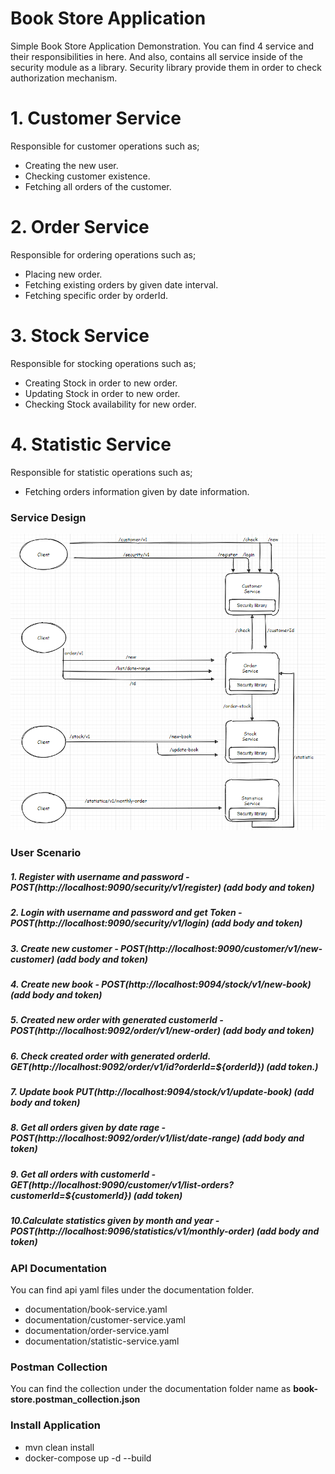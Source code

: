 # Book Store Application

Simple Book Store Application Demonstration.
You can find 4 service and their responsibilities in here. 
And also, contains all service inside of the security module as a library.
Security library provide them in order to check authorization mechanism.

# 1. Customer Service

Responsible for customer operations such as;

* Creating the new user.
* Checking customer existence.
* Fetching all orders of the customer.

# 2. Order Service

Responsible for ordering operations such as;

* Placing new order.
* Fetching existing orders by given date interval.
* Fetching specific order by orderId.

# 3. Stock Service

Responsible for stocking operations such as;

* Creating Stock in order to new order.
* Updating Stock in order to new order.
* Checking Stock availability for new order.

# 4. Statistic Service

Responsible for  statistic operations such as;

* Fetching orders information given by date information.

### Service Design

![deepLinks](src\main\resources\service-design.jpg)

### User Scenario
##### 1. Register with username and password - POST(http://localhost:9090/security/v1/register) (add body and token)
##### 2. Login with username and password and get Token - POST(http://localhost:9090/security/v1/login) (add body and token)
##### 3. Create new customer - POST(http://localhost:9090/customer/v1/new-customer) (add body and token)
##### 4. Create new book - POST(http://localhost:9094/stock/v1/new-book) (add body and token)
##### 5. Created new order with generated customerId - POST(http://localhost:9092/order/v1/new-order) (add body and token)
##### 6. Check created order with generated orderId. GET(http://localhost:9092/order/v1/id?orderId=${orderId}) (add token.)
##### 7. Update book PUT(http://localhost:9094/stock/v1/update-book) (add body and token)
##### 8. Get all orders given by date rage - POST(http://localhost:9092/order/v1/list/date-range) (add body and token)
##### 9. Get all orders with customerId - GET(http://localhost:9090/customer/v1/list-orders?customerId=${customerId}) (add token)
##### 10.Calculate statistics given by month and year - POST(http://localhost:9096/statistics/v1/monthly-order) (add body and token)

### API Documentation

You can find api yaml files under the documentation folder.
  * documentation/book-service.yaml
  * documentation/customer-service.yaml
  * documentation/order-service.yaml
  * documentation/statistic-service.yaml

### Postman Collection

You can find the collection under the documentation folder name as **book-store.postman_collection.json**

### Install Application

* mvn clean install
* docker-compose up -d --build